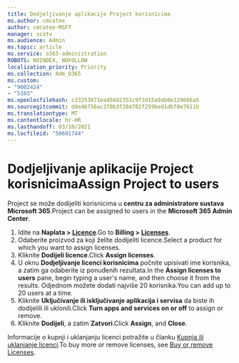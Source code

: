 ```yaml
---
title: Dodjeljivanje aplikacije Project korisnicima
ms.author: cmcatee
author: cmcatee-MSFT
manager: scotv
ms.audience: Admin
ms.topic: article
ms.service: o365-administration
ROBOTS: NOINDEX, NOFOLLOW
localization_priority: Priority
ms.collection: Adm_O365
ms.custom:
- "9002424"
- "5103"
ms.openlocfilehash: c33253871ea45682351c9f3d15a9ab0e129666a5
ms.sourcegitcommit: dde46756ac370b3f384702f259bed1dbf8e7611b
ms.translationtype: MT
ms.contentlocale: hr-HR
ms.lasthandoff: 03/10/2021
ms.locfileid: "50601744"
---
```

# <a name="assign-project-to-users"></a><span data-ttu-id="73ba7-102">Dodjeljivanje aplikacije Project korisnicima</span><span class="sxs-lookup"><span data-stu-id="73ba7-102">Assign Project to users</span></span>

<span data-ttu-id="73ba7-103">Project se može dodijeliti korisnicima u **centru za administratore sustava Microsoft 365**.</span><span class="sxs-lookup"><span data-stu-id="73ba7-103">Project can be assigned to users in the **Microsoft 365 Admin Center**.</span></span>

1. <span data-ttu-id="73ba7-104">Idite na **Naplata > [Licence](https://go.microsoft.com/fwlink/p/?linkid=842264)**.</span><span class="sxs-lookup"><span data-stu-id="73ba7-104">Go to **Billing > [Licenses](https://go.microsoft.com/fwlink/p/?linkid=842264)**.</span></span>
2. <span data-ttu-id="73ba7-105">Odaberite proizvod za koji želite dodijeliti licence.</span><span class="sxs-lookup"><span data-stu-id="73ba7-105">Select a product for which you want to assign licenses.</span></span>
3. <span data-ttu-id="73ba7-106">Kliknite **Dodijeli licence**.</span><span class="sxs-lookup"><span data-stu-id="73ba7-106">Click **Assign licenses**.</span></span>
4. <span data-ttu-id="73ba7-107">U oknu **Dodjeljivanje licenci korisnicima** počnite upisivati ime korisnika, a zatim ga odaberite iz ponuđenih rezultata.</span><span class="sxs-lookup"><span data-stu-id="73ba7-107">In the **Assign licenses to users** pane, begin typing a user's name, and then choose it from the results.</span></span> <span data-ttu-id="73ba7-108">Odjednom možete dodati najviše 20 korisnika.</span><span class="sxs-lookup"><span data-stu-id="73ba7-108">You can add up to 20 users at a time.</span></span>
5. <span data-ttu-id="73ba7-109">Kliknite **Uključivanje ili isključivanje aplikacija i servisa** da biste ih dodijelili ili uklonili.</span><span class="sxs-lookup"><span data-stu-id="73ba7-109">Click **Turn apps and services on or off** to assign or remove.</span></span>
6. <span data-ttu-id="73ba7-110">Kliknite **Dodijeli**, a zatim **Zatvori**.</span><span class="sxs-lookup"><span data-stu-id="73ba7-110">Click **Assign**, and **Close**.</span></span>

<span data-ttu-id="73ba7-111">Informacije o kupnji i uklanjanju licenci potražite u članku [Kupnja ili uklanjanje licenci](https://docs.microsoft.com/microsoft-365/commerce/licenses/buy-licenses#buy-or-remove-licenses-for-your-business-subscription).</span><span class="sxs-lookup"><span data-stu-id="73ba7-111">To buy more or remove licenses, see [Buy or remove Licenses](https://docs.microsoft.com/microsoft-365/commerce/licenses/buy-licenses#buy-or-remove-licenses-for-your-business-subscription).</span></span>